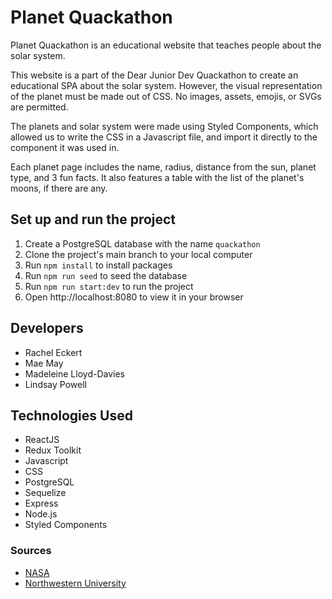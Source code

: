 # Planet Quackathon

Planet Quackathon is an educational website that teaches people about the solar system.

This website is a part of the Dear Junior Dev Quackathon to create an educational SPA about the solar system. However, the visual representation of the planet must be made out of CSS. No images, assets, emojis, or SVGs are permitted.

The planets and solar system were made using Styled Components, which allowed us to write the CSS in a Javascript file, and import it directly to the component it was used in.

Each planet page includes the name, radius, distance from the sun, planet type, and 3 fun facts. It also features a table with the list of the planet's moons, if there are any.

## Set up and run the project

1. Create a PostgreSQL database with the name `quackathon`
2. Clone the project's main branch to your local computer
3. Run `npm install` to install packages
4. Run `npm run seed` to seed the database
5. Run `npm run start:dev` to run the project
6. Open http://localhost:8080 to view it in your browser

## Developers

- Rachel Eckert
- Mae May
- Madeleine Lloyd-Davies
- Lindsay Powell

## Technologies Used

- ReactJS
- Redux Toolkit
- Javascript
- CSS
- PostgreSQL
- Sequelize
- Express
- Node.js
- Styled Components

### Sources

- [NASA](https://solarsystem.nasa.gov/)
- [Northwestern University](https://www.qrg.northwestern.edu/projects/vss/docs/space-environment/3-orbital-lengths-distances.html#:~:text=OBJECT,Sun)
